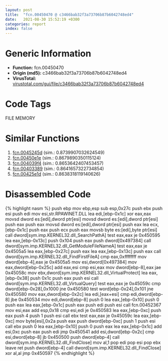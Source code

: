 ```yaml
---
layout: post
title:  "fcn.00450470 @ c3466bab32f3a73706b87b6042748ed4"
date:   2021-08-30 15:52:19 +0300
categories: report
index: false
---
```


# Generic Information
- **Function:** fcn.00450470
- **Origin (md5):** c3466bab32f3a73706b87b6042748ed4
- **VirusTotal:** [virustotal.com/gui/file/c3466bab32f3a73706b87b6042748ed4][virustotal_ref]

# Code Tags
<span class="tag" id="FILE">FILE</span>
<span class="tag" id="MEMORY">MEMORY</span>


# Similar Functions

1. [fcn.0045245d][similar_1_ref] (sim.: 0.8739907032624549)
2. [fcn.00450e1e][similar_2_ref] (sim.: 0.8679890350115124)
3. [fcn.004039f4][similar_3_ref] (sim.: 0.8653642407453457)
4. [fcn.00403389][similar_4_ref] (sim.: 0.8641657322734854)
5. [fcn.00425e1d][similar_5_ref] (sim.: 0.8638318119140626)


# Disassembled Code

{% highlight nasm %}
push ebp
mov ebp,esp
sub esp,0x27c
push ebx
push esi
push edi
mov esi,str.RPAWINET.DLL
lea edi,[ebp-0x1c]
xor eax,eax
movsd dword es:[edi],dword ptr[esi]
movsd dword es:[edi],dword ptr[esi]
push eax
push eax
movsd dword es:[edi],dword ptr[esi]
push eax
lea ecx,[ebp-0x1c]
push eax
push ecx
push eax
movsb byte es:[edi],byte ptr[esi]
call dword[sym.imp.KERNEL32.dll_SearchPathA]
test eax,eax
je 0x450595
lea eax,[ebp-0x13c]
push 0x104
push eax
push dword[0x497384]
call dword[sym.imp.KERNEL32.dll_GetModuleFileNameA]
test eax,eax
je 0x4505a5
lea eax,[ebp-0x27c]
push eax
lea eax,[ebp-0x13c]
push eax
call dword[sym.imp.KERNEL32.dll_FindFirstFileA]
cmp eax,0xffffffff
mov dword[ebp-4],eax
je 0x4505a5
mov esi,dword[0x497384]
mov eax,dword[ebp-0x25c]
add eax,esi
cmp esi,eax
mov dword[ebp-8],eax
jae 0x45058c
mov ebx,dword[sym.imp.KERNEL32.dll_VirtualProtect]
lea eax,[ebp-0x38]
push 0x1c
push eax
push esi
call dword[sym.imp.KERNEL32.dll_VirtualQuery]
test eax,eax
je 0x45059c
cmp dword[ebp-0x28],0x1000
jne 0x450580
test word[ebp-0x24],0x101
jne 0x450580
mov eax,dword[ebp-0x2c]
lea edi,[eax+esi]
cmp edi,dword[ebp-8]
jbe 0x450534
mov edi,dword[ebp-8]
push 0
lea eax,[ebp-0x10]
push 0
push eax
lea eax,[ebp-0x1c]
push eax
push edi
push esi
call fcn.00452367
mov esi,eax
add esp,0x18
cmp esi,edi
je 0x450583
lea eax,[ebp-0xc]
push eax
push 4
push 1
push esi
call ebx
test eax,eax
je 0x45059c
lea eax,[ebp-0xc]
mov byte[esi],0x2a
push eax
push dword[ebp-0xc]
push 1
push esi
call ebx
push 0
lea eax,[ebp-0x10]
push 0
push eax
lea eax,[ebp-0x1c]
add esi,0xc
push eax
push edi
jmp 0x450541
add esi,dword[ebp-0x2c]
cmp esi,dword[ebp-8]
jb 0x450500
push dword[ebp-4]
call dword[sym.imp.KERNEL32.dll_FindClose]
mov al,1
pop edi
pop esi
pop ebx
leave 
ret 
push dword[ebp-4]
call dword[sym.imp.KERNEL32.dll_FindClose]
xor al,al
jmp 0x450597
{% endhighlight %}


[similar_1_ref]: /report/fcn.0045245d@c3466bab32f3a73706b87b6042748ed4
[similar_2_ref]: /report/fcn.00450e1e@c3466bab32f3a73706b87b6042748ed4
[similar_3_ref]: /report/fcn.004039f4@0cb2d61ee2bb08c35289961542a08513
[similar_4_ref]: /report/fcn.00403389@73677cb40830e94fbfb5483ff33e40b9
[similar_5_ref]: /report/fcn.00425e1d@53687e619dcac7d709f306d061d8daeb
[virustotal_ref]: https://www.virustotal.com/gui/file/c3466bab32f3a73706b87b6042748ed4